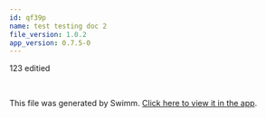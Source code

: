 ```yaml
---
id: qf39p
name: test testing doc 2
file_version: 1.0.2
app_version: 0.7.5-0
---
```


123 editied

<br/>

This file was generated by Swimm. [Click here to view it in the app](https://swimm-web-app.web.app/repos/Z2l0aHViJTNBJTNBc3ItZXh0ZW5zaW9uJTNBJTNBZG91ZWs=/docs/qf39p).